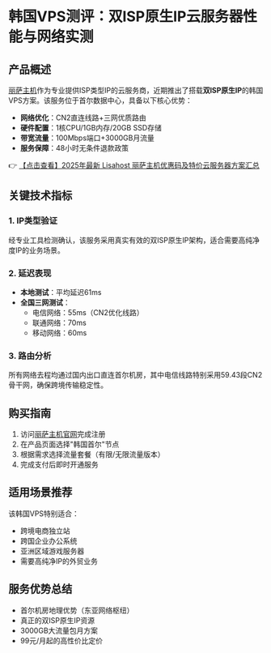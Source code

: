 # 韩国VPS测评：双ISP原生IP云服务器性能与网络实测

## 产品概述

[丽萨主机](https://bit.ly/lisazhuji)作为专业提供ISP类型IP的云服务商，近期推出了搭载**双ISP原生IP**的韩国VPS方案。该服务位于首尔数据中心，具备以下核心优势：

- **网络优化**：CN2直连线路+三网优质路由
- **硬件配置**：1核CPU/1GB内存/20GB SSD存储
- **带宽流量**：100Mbps端口+3000GB月流量
- **服务保障**：48小时无条件退款政策

👉 [【点击查看】2025年最新 Lisahost 丽萨主机优惠码及特价云服务器方案汇总](https://bit.ly/lisazhuji)

## 关键技术指标

### 1. IP类型验证
经专业工具检测确认，该服务采用真实有效的双ISP原生IP架构，适合需要高纯净度IP的业务场景。

### 2. 延迟表现
- **本地测试**：平均延迟61ms
- **全国三网测试**：
  - 电信网络：55ms（CN2优化线路）
  - 联通网络：70ms
  - 移动网络：60ms

### 3. 路由分析
所有网络去程均通过国内出口直连首尔机房，其中电信线路特别采用59.43段CN2骨干网，确保跨境传输稳定性。

## 购买指南

1. 访问[丽萨主机官网](https://bit.ly/lisazhuji)完成注册
2. 在产品页面选择"韩国首尔"节点
3. 根据需求选择流量套餐（有限/无限流量版本）
4. 完成支付后即时开通服务

## 适用场景推荐
该韩国VPS特别适合：
- 跨境电商独立站
- 跨国企业办公系统
- 亚洲区域游戏服务器
- 需要高纯净IP的外贸业务

## 服务优势总结
- 首尔机房地理优势（东亚网络枢纽）
- 真正的双ISP原生IP资源
- 3000GB大流量包月方案
- 99元/月起的高性价比定价